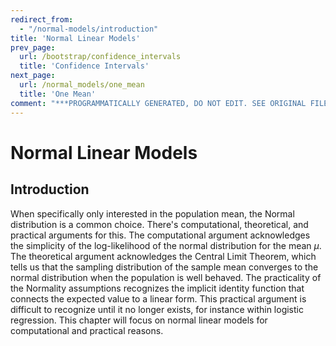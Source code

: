 ```yaml
---
redirect_from:
  - "/normal-models/introduction"
title: 'Normal Linear Models'
prev_page:
  url: /bootstrap/confidence_intervals
  title: 'Confidence Intervals'
next_page:
  url: /normal_models/one_mean
  title: 'One Mean'
comment: "***PROGRAMMATICALLY GENERATED, DO NOT EDIT. SEE ORIGINAL FILES IN /content***"
---
```

# Normal Linear Models

## Introduction

When specifically only interested in the population mean, the Normal distribution is a common choice.  There's computational, theoretical, and practical arguments for this.  The computational argument acknowledges the simplicity of the log-likelihood of the normal distribution for the mean $\mu$.  The theoretical argument acknowledges the Central Limit Theorem, which tells us that the sampling distribution of the sample mean converges to the normal distribution when the population is well behaved.  The practicality of the Normality assumptions recognizes the implicit identity function that connects the expected value to a linear form.  This practical argument is difficult to recognize until it no longer exists, for instance within logistic regression.  This chapter will focus on normal linear models for computational and practical reasons.